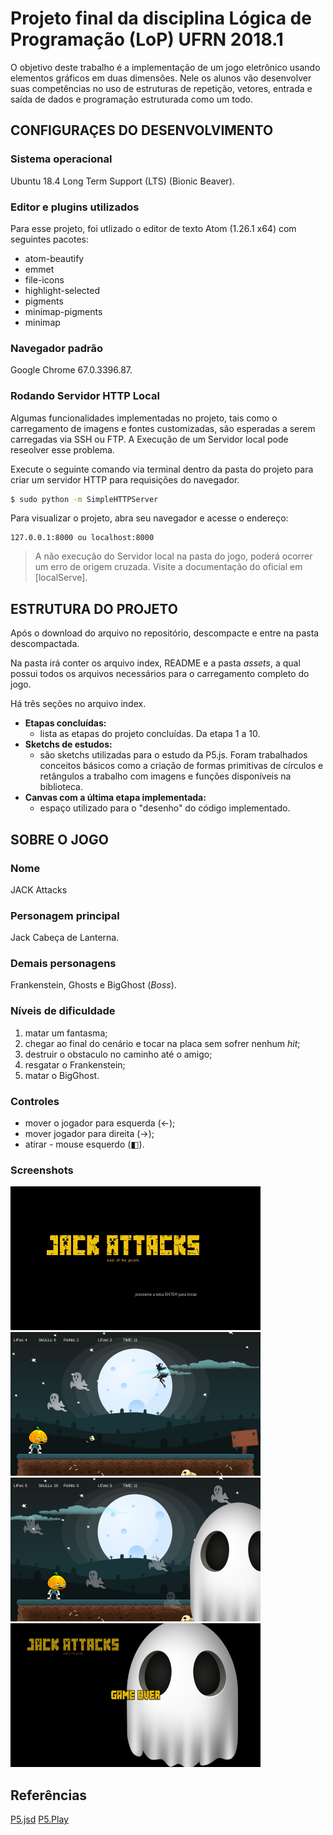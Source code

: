 # Projeto final da disciplina Lógica de Programação (LoP) UFRN 2018.1
O objetivo deste trabalho é a implementação de um jogo eletrônico usando elementos gráficos em duas dimensões. Nele os alunos vão desenvolver suas competências no uso de estruturas de repetição, vetores, entrada e saída de dados e programação estruturada como um todo.

## CONFIGURAÇES DO DESENVOLVIMENTO
### Sistema operacional
Ubuntu 18.4 Long Term Support (LTS) (Bionic Beaver).

### Editor e plugins utilizados

Para esse projeto, foi utlizado o editor de texto Atom (1.26.1 x64) com seguintes pacotes:

-   atom-beautify
-   emmet
-   file-icons
-   highlight-selected
-   pigments
-   minimap-pigments
-   minimap

### Navegador padrão
Google Chrome 67.0.3396.87.

### Rodando Servidor HTTP Local

Algumas funcionalidades implementadas no projeto, tais como o carregamento de imagens e fontes customizadas, são esperadas a serem carregadas via SSH ou FTP. A Execução de um Servidor local pode reseolver esse problema.

Execute o seguinte comando via terminal dentro da pasta do projeto para criar um servidor HTTP para requisições do navegador.

```sh
$ sudo python -m SimpleHTTPServer
```

Para visualizar o projeto, abra seu navegador e acesse o endereço:

    127.0.0.1:8000 ou localhost:8000
    
> A não execução do Servidor local na pasta do jogo, poderá ocorrer um erro de origem cruzada. Visite a documentação do oficial em [localServe].

## ESTRUTURA DO PROJETO
Após o download do arquivo no repositório, descompacte e entre na pasta descompactada.

Na pasta irá conter os arquivo index, README e a pasta _assets_, a qual possui todos os arquivos necessários para o carregamento completo do jogo.

Há três seções no arquivo index.

-   **Etapas concluídas:**
    - lista as etapas do projeto concluídas. Da etapa 1 a 10.
-   **Sketchs de estudos:**
    - são sketchs utilizadas para o estudo da P5.js. Foram trabalhados conceitos básicos como a criação de formas primitivas de círculos e retângulos a trabalho com imagens e funções disponíveis na biblioteca.
-   **Canvas com a última etapa implementada:**
    - espaço utilizado para o "desenho" do código implementado.

## SOBRE O JOGO
### Nome
JACK Attacks
### Personagem principal
Jack Cabeça de Lanterna.
### Demais personagens
Frankenstein, Ghosts e BigGhost (_Boss_).
### Níveis de dificuldade
1.  matar um fantasma;
2.  chegar ao final do cenário e tocar na placa sem sofrer nenhum _hit_;
3.  destruir o obstaculo no caminho até o amigo;
4.  resgatar o Frankenstein;
5.  matar o BigGhost.

### Controles
-   mover o jogador para esquerda (&larr;);
-   mover jogador para direita (&rarr;);
-   atirar - mouse esquerdo (&#9703;).

### Screenshots
<p>
    <img src="assets/img/publish/start_screen.png" width="400px" />
    <img src="assets/img/publish/level_two.png" width="400px" />
    <img src="assets/img/publish/boss.png" width="400px" />
    <img src="assets/img/publish/game_over.png" width="400px" />
</p>

## Referências
[P5.jsd](https://p5js.org/reference/)
[P5.Play](http://p5play.molleindustria.org/docs/index.html)

[atom]: https://atom.io/
[P5.js Local Server]: https://github.com/processing/p5.js/wiki/Local-server
